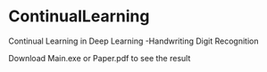 # ContinualLearning
Continual Learning in Deep Learning
-Handwriting Digit Recognition

Download Main.exe or Paper.pdf to see the result
